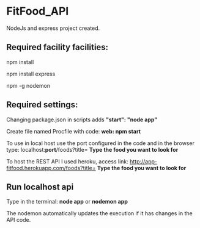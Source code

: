 # FitFood_API

NodeJs and express project created.

## Required facility facilities:
npm install

npm install express

npm -g nodemon

## Required settings:
Changing package.json in scripts adds **"start": "node app"**

Create file named Procfile with code: **web: npm start**

To use in local host use the port configured in the code and in the browser type: localhost:**port**/foods?title= **Type the food you want to look for**

To host the REST API I used heroku, access link: http://app-fitfood.herokuapp.com/foods?title= **Type the food you want to look for**

## Run localhost api
Type in the terminal: **node app** or **nodemon app**

The nodemon automatically updates the execution if it has changes in the API code.